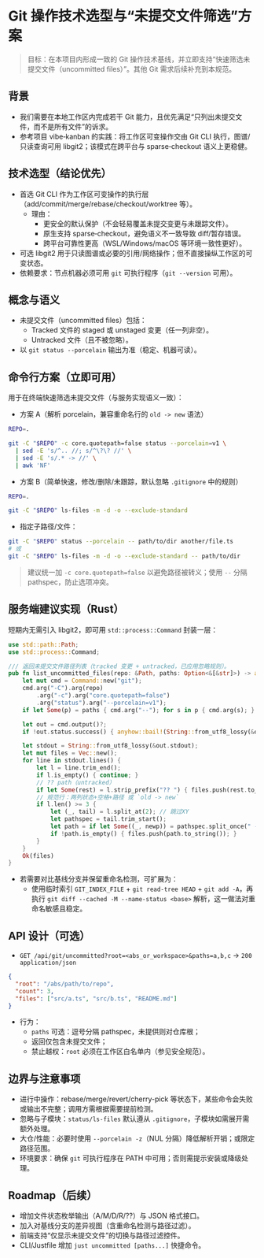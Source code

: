 # Git 操作技术选型与“未提交文件筛选”方案

> 目标：在本项目内形成一致的 Git 操作技术基线，并立即支持“快速筛选未提交文件（uncommitted files）”。其他 Git 需求后续补充到本规范。

## 背景

- 我们需要在本地工作区内完成若干 Git 能力，且优先满足“只列出未提交文件，而不是所有文件”的诉求。
- 参考项目 vibe‑kanban 的实践：将工作区可变操作交由 Git CLI 执行，图谱/只读查询可用 libgit2；该模式在跨平台与 sparse‑checkout 语义上更稳健。

## 技术选型（结论优先）

- 首选 Git CLI 作为工作区可变操作的执行层（add/commit/merge/rebase/checkout/worktree 等）。
  - 理由：
    - 更安全的默认保护（不会轻易覆盖未提交变更与未跟踪文件）。
    - 原生支持 sparse‑checkout，避免语义不一致导致 diff/暂存错误。
    - 跨平台可靠性更高（WSL/Windows/macOS 等环境一致性更好）。
- 可选 libgit2 用于只读图谱或必要的引用/网络操作；但不直接操纵工作区的可变状态。
- 依赖要求：节点机器必须可用 `git` 可执行程序（`git --version` 可用）。

## 概念与语义

- 未提交文件（uncommitted files）包括：
  - Tracked 文件的 staged 或 unstaged 变更（任一列非空）。
  - Untracked 文件（且不被忽略）。
- 以 `git status --porcelain` 输出为准（稳定、机器可读）。

## 命令行方案（立即可用）

用于在终端快速筛选未提交文件（与服务实现语义一致）：

- 方案 A（解析 porcelain，兼容重命名行的 `old -> new` 语法）

```bash
REPO=.

git -C "$REPO" -c core.quotepath=false status --porcelain=v1 \
  | sed -E 's/^.. //; s/^\?\? //' \
  | sed -E 's/.* -> //' \
  | awk 'NF'
```

- 方案 B（简单快速，修改/删除/未跟踪，默认忽略 `.gitignore` 中的规则）

```bash
REPO=.

git -C "$REPO" ls-files -m -d -o --exclude-standard
```

- 指定子路径/文件：

```bash
git -C "$REPO" status --porcelain -- path/to/dir another/file.ts
# 或
git -C "$REPO" ls-files -m -d -o --exclude-standard -- path/to/dir
```

> 建议统一加 `-c core.quotepath=false` 以避免路径被转义；使用 `--` 分隔 pathspec，防止选项冲突。

## 服务端建议实现（Rust）

短期内无需引入 libgit2，即可用 `std::process::Command` 封装一层：

```rust
use std::path::Path;
use std::process::Command;

/// 返回未提交文件路径列表（tracked 变更 + untracked，已应用忽略规则）。
pub fn list_uncommitted_files(repo: &Path, paths: Option<&[&str]>) -> anyhow::Result<Vec<String>> {
    let mut cmd = Command::new("git");
    cmd.arg("-C").arg(repo)
        .arg("-c").arg("core.quotepath=false")
        .arg("status").arg("--porcelain=v1");
    if let Some(p) = paths { cmd.arg("--"); for s in p { cmd.arg(s); } }

    let out = cmd.output()?;
    if !out.status.success() { anyhow::bail!(String::from_utf8_lossy(&out.stderr).to_string()); }

    let stdout = String::from_utf8_lossy(&out.stdout);
    let mut files = Vec::new();
    for line in stdout.lines() {
        let l = line.trim_end();
        if l.is_empty() { continue; }
        // ?? path（untracked）
        if let Some(rest) = l.strip_prefix("?? ") { files.push(rest.to_string()); continue; }
        // 规范行：两列状态+空格+路径 或 `old -> new`
        if l.len() >= 3 {
            let (_, tail) = l.split_at(2); // 跳过XY
            let pathspec = tail.trim_start();
            let path = if let Some((_, newp)) = pathspec.split_once(" -> ") { newp } else { pathspec };
            if !path.is_empty() { files.push(path.to_string()); }
        }
    }
    Ok(files)
}
```

- 若需要对比基线分支并保留重命名检测，可扩展为：
  - 使用临时索引 `GIT_INDEX_FILE` + `git read-tree HEAD` + `git add -A`，再执行 `git diff --cached -M --name-status <base>` 解析，这一做法对重命名敏感且稳定。

## API 设计（可选）

- `GET /api/git/uncommitted?root=<abs_or_workspace>&paths=a,b,c` → `200 application/json`

```json
{
  "root": "/abs/path/to/repo",
  "count": 3,
  "files": ["src/a.ts", "src/b.ts", "README.md"]
}
```

- 行为：
  - `paths` 可选：逗号分隔 pathspec，未提供则对仓库根；
  - 返回仅包含未提交文件；
  - 禁止越权：`root` 必须在工作区白名单内（参见安全规范）。

## 边界与注意事项

- 进行中操作：rebase/merge/revert/cherry-pick 等状态下，某些命令会失败或输出不完整；调用方需根据需要提前检测。
- 忽略与子模块：`status/ls-files` 默认遵从 `.gitignore`，子模块如需展开需额外处理。
- 大仓/性能：必要时使用 `--porcelain -z`（NUL 分隔）降低解析开销；或限定路径范围。
- 环境要求：确保 `git` 可执行程序在 PATH 中可用；否则需提示安装或降级处理。

## Roadmap（后续）

- 增加文件状态枚举输出（A/M/D/R/??）与 JSON 格式接口。
- 加入对基线分支的差异视图（含重命名检测与路径过滤）。
- 前端支持“仅显示未提交文件”的切换与路径过滤控件。
- CLI/Justfile 增加 `just uncommitted [paths...]` 快捷命令。

